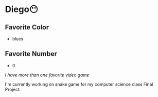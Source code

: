 # Diego😶

## Favorite Color
- blues

## Favorite Number
- 0

*I have more than one favorite video game*

I'm currently working on snake game for my computer science class Final Project.
